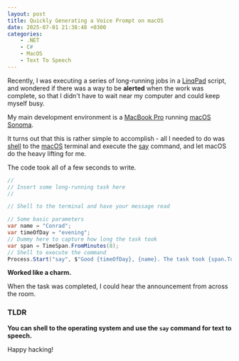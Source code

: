 ```yaml
---
layout: post
title: Quickly Generating a Voice Prompt on macOS
date: 2025-07-01 21:38:48 +0300
categories:
    - .NET
    - C#
    - MacOS
    - Text To Speech
---
```


Recently, I was executing a series of long-running jobs in a [LinqPad](https://www.linqpad.net/) script, and wondered if there was a way to be **alerted** when the work was complete, so that I didn't have to wait near my computer and could keep myself busy.

My main development environment is a [MacBook Pro](https://www.apple.com/ke/macbook-pro/) running [macOS Sonoma](https://en.wikipedia.org/wiki/MacOS_Sonoma).

It turns out that this is rather simple to accomplish - all I needed to do was [shell](https://www.techtarget.com/searchdatacenter/definition/shell) to the [macOS](https://www.apple.com/macos/macos-sequoia/) terminal and execute the [say](https://ss64.com/mac/say.html) command, and let macOS do the heavy lifting for me.

The code took all of a few seconds to write.

```c#
//
// Insert some long-running task here
//

// Shell to the terminal and have your message read

// Some basic parameters
var name = "Conrad";
var timeOfDay = "evening";
// Dummy here to capture how long the task took
var span = TimeSpan.FromMinutes(8);
// Shell to execute the command
Process.Start("say", $"Good {timeOfDay}, {name}. The task took {span.TotalMinutes} minutes to execute");
```

**Worked like a charm.**

When the task was completed, I could hear the announcement from across the room.

### TLDR

**You can shell to the operating system and use the `say` command for text to speech.**

Happy hacking!
